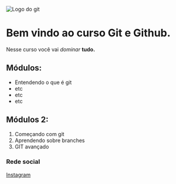 ![Logo do git](https://assets-global.website-files.com/606907b169dcd481e8fd42c4/628fcc28ae967c5ccc32de0c_data-science-p-1080.jpeg)

# Bem vindo ao curso Git e Github.
Nesse curso você vai _dominar_ **tudo.**

## Módulos:
* Entendendo o que é git
* etc
* etc 
* etc

## Módulos 2:
1. Começando com git
2. Aprendendo sobre branches
3. GIT avançado

### Rede social
[Instagram](https://www.instagram.com/rafaelmarques.dm/)